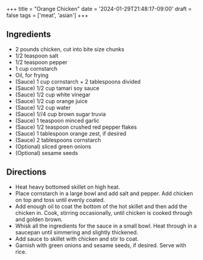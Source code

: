 +++
title = "Orange Chicken"
date = '2024-01-29T21:48:17-09:00'
draft = false
tags = ['meat', 'asian']
+++

## Ingredients
* 2 pounds chicken, cut into bite size chunks
* 1/2 teaspoon salt
* 1/2 teaspoon pepper
* 1 cup cornstarch
* Oil, for frying
* (Sauce) 1 cup cornstarch + 2 tablespoons divided
* (Sauce) 1/2 cup tamari soy sauce
* (Sauce) 1/2 cup white vinegar
* (Sauce) 1/2 cup orange juice
* (Sauce) 1/2 cup water
* (Sauce) 1//4 cup brown sugar truvia
* (Sauce) 1 teaspoon minced garlic
* (Sauce) 1/2 teaspoon crushed red pepper flakes
* (Sauce) 1 tablespoon orange zest, if desired
* (Sauce) 2 tablespoons cornstarch
* (Optional) sliced green onions
* (Optional) sesame seeds

## Directions
* Heat heavy bottomed skillet on high heat.
* Place cornstarch in a large bowl and add salt and pepper. Add chicken on top and toss until evenly coated.
* Add enough oil to coat the bottom of the hot skillet and then add the chicken in. Cook, stirring occasionally, until chicken is cooked through and golden brown.
* Whisk all the ingredients for the sauce in a small bowl. Heat through in a saucepan until simmering and slightly thickened.
* Add sauce to skillet with chicken and stir to coat.
* Garnish with green onions and sesame seeds, if desired. Serve with rice.
